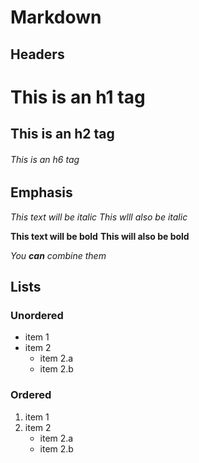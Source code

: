 # Markdown

## Headers
# This is an h1 tag
## This is an h2 tag
###### This is an h6 tag

## Emphasis
*This text will be italic*
_This wlll also be italic_

**This text will be bold**
__This will also be bold__

*You **can** combine them*

## Lists

### Unordered
* item 1
* item 2
  * item 2.a
  * item 2.b

### Ordered
1. item 1
2. item 2
   * item 2.a
   * item 2.b
